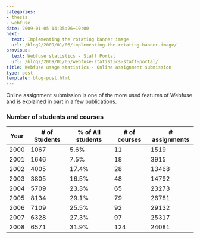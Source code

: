 ```yaml
---
categories:
- thesis
- webfuse
date: 2009-01-05 14:35:26+10:00
next:
  text: Implementing the rotating banner image
  url: /blog2/2009/01/06/implementing-the-rotating-banner-image/
previous:
  text: Webfuse statistics - Staff Portal
  url: /blog2/2009/01/05/webfuse-statistics-staff-portal/
title: Webfuse usage statistics - Online assignment submission
type: post
template: blog-post.html
---
```

Online assignment submission is one of the more used features of Webfuse and is explained in part in a few publications.

### Number of students and courses

| Year | \# of Students | % of All students | \# of courses | \# assignments |
| --- | --- | --- | --- | --- |
| 2000 | 1067 | 5.6% | 11 | 1519 |
| 2001 | 1646 | 7.5% | 18 | 3915 |
| 2002 | 4005 | 17.4% | 28 | 13468 |
| 2003 | 3805 | 16.5% | 48 | 14792 |
| 2004 | 5709 | 23.3% | 65 | 23273 |
| 2005 | 8134 | 29.1% | 79 | 26781 |
| 2006 | 7109 | 25.5% | 92 | 29132 |
| 2007 | 6328 | 27.3% | 97 | 25317 |
| 2008 | 6571 | 31.9% | 124 | 24081 |